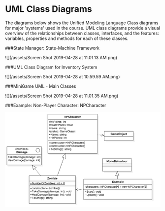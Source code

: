 # UML Class Diagrams


The diagrams below shows the Unified Modeling Language Class diagrams for major 'systems' used in the course.  UML class diagrams provide a visual overview of the relationships between classes, interfaces, and the features: variables, properties and methods for each of these classes. 
 
###State Manager: State-Machine Framework

![](/assets/Screen Shot 2019-04-28 at 11.01.13 AM.png)

###UML Class Diagram for Inventory System

![](/assets/Screen Shot 2019-04-28 at 10.59.59 AM.png)

###MiniGame UML - Main Classes

![](/assets/Screen Shot 2019-04-28 at 11.01.35 AM.png)

###Example: Non-Player Character: NPCharacter

![](NPCharacterUML.png)